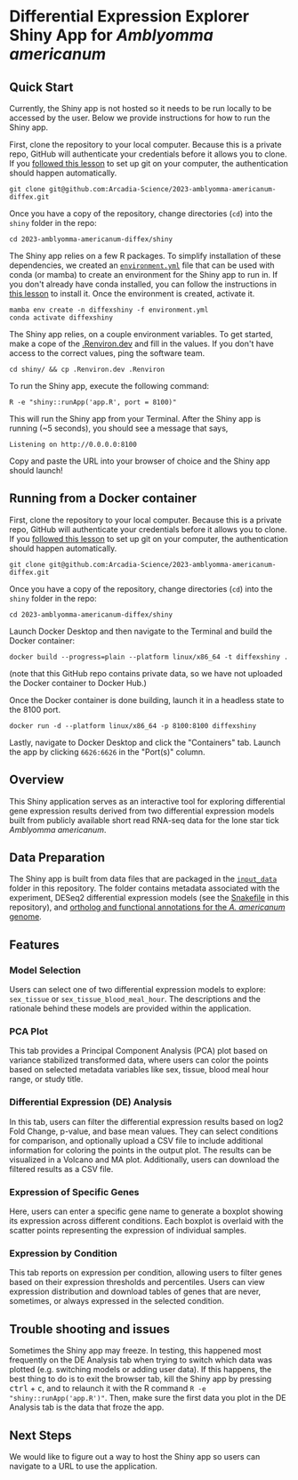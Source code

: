 # Differential Expression Explorer Shiny App for _Amblyomma americanum_

## Quick Start

Currently, the Shiny app is not hosted so it needs to be run locally to be accessed by the user.
Below we provide instructions for how to run the Shiny app.

First, clone the repository to your local computer.
Because this is a private repo, GitHub will authenticate your credentials before it allows you to clone.
If you [followed this lesson](https://training.arcadiascience.com/workshops/20220920-intro-to-git-and-github/lesson/) to set up git on your computer, the authentication should happen automatically.

```
git clone git@github.com:Arcadia-Science/2023-amblyomma-americanum-diffex.git
```

Once you have a copy of the repository, change directories (`cd`) into the `shiny` folder in the repo:

```
cd 2023-amblyomma-americanum-diffex/shiny
```

The Shiny app relies on a few R packages.
To simplify installation of these dependencies, we created an [`environment.yml`](./environment.yml) file that can be used with conda (or mamba) to create an environment for the Shiny app to run in.
If you don't already have conda installed, you can follow the instructions in [this lesson](https://training.arcadiascience.com/arcadia-users-group/20221017-conda/lesson/) to install it.
Once the environment is created, activate it.

```
mamba env create -n diffexshiny -f environment.yml
conda activate diffexshiny
```

The Shiny app relies, on a couple environment variables. To get started, make a cope of the [.Renviron.dev](/shiny/.Renvrion.dev) and fill in the values. If you don't have access to the correct values, ping the software team.

```
cd shiny/ && cp .Renviron.dev .Renviron
```

To run the Shiny app, execute the following command:

```
R -e "shiny::runApp('app.R', port = 8100)"
```

This will run the Shiny app from your Terminal.
After the Shiny app is running (~5 seconds), you should see a message that says,

```
Listening on http://0.0.0.0:8100
```

Copy and paste the URL into your browser of choice and the Shiny app should launch!

## Running from a Docker container

First, clone the repository to your local computer.
Because this is a private repo, GitHub will authenticate your credentials before it allows you to clone.
If you [followed this lesson](https://training.arcadiascience.com/workshops/20220920-intro-to-git-and-github/lesson/) to set up git on your computer, the authentication should happen automatically.

```
git clone git@github.com:Arcadia-Science/2023-amblyomma-americanum-diffex.git
```

Once you have a copy of the repository, change directories (`cd`) into the `shiny` folder in the repo:

```
cd 2023-amblyomma-americanum-diffex/shiny
```

Launch Docker Desktop and then navigate to the Terminal and build the Docker container:

```
docker build --progress=plain --platform linux/x86_64 -t diffexshiny .
```

(note that this GitHub repo contains private data, so we have not uploaded the Docker container to Docker Hub.)

Once the Docker container is done building, launch it in a headless state to the 8100 port.

```
docker run -d --platform linux/x86_64 -p 8100:8100 diffexshiny
```

Lastly, navigate to Docker Desktop and click the "Containers" tab.
Launch the app by clicking `6626:6626` in the "Port(s)" column.

## Overview

This Shiny application serves as an interactive tool for exploring differential gene expression results derived from two differential expression models built from publicly available short read RNA-seq data for the lone star tick _Amblyomma americanum_.

## Data Preparation

The Shiny app is built from data files that are packaged in the [`input_data`](./input_data) folder in this repository.
The folder contains metadata associated with the experiment, DESeq2 differential expression models (see the [Snakefile](../Snakefile) in this repository), and [ortholog and functional annotations for the _A. americanum_ genome](https://github.com/Arcadia-Science/protein-data-curation).

## Features

### Model Selection

Users can select one of two differential expression models to explore: `sex_tissue` or `sex_tissue_blood_meal_hour`.
The descriptions and the rationale behind these models are provided within the application.

### PCA Plot

This tab provides a Principal Component Analysis (PCA) plot based on variance stabilized transformed data, where users can color the points based on selected metadata variables like sex, tissue, blood meal hour range, or study title.

### Differential Expression (DE) Analysis

In this tab, users can filter the differential expression results based on log2 Fold Change, p-value, and base mean values.
They can select conditions for comparison, and optionally upload a CSV file to include additional information for coloring the points in the output plot.
The results can be visualized in a Volcano and MA plot.
Additionally, users can download the filtered results as a CSV file.

### Expression of Specific Genes

Here, users can enter a specific gene name to generate a boxplot showing its expression across different conditions.
Each boxplot is overlaid with the scatter points representing the expression of individual samples.

### Expression by Condition

This tab reports on expression per condition, allowing users to filter genes based on their expression thresholds and percentiles.
Users can view expression distribution and download tables of genes that are never, sometimes, or always expressed in the selected condition.

## Trouble shooting and issues

Sometimes the Shiny app may freeze.
In testing, this happened most frequently on the DE Analysis tab when trying to switch which data was plotted (e.g. switching models or adding user data).
If this happens, the best thing to do is to exit the browser tab, kill the Shiny app by pressing <kbd>ctrl</kbd> + <kbd>c</kbd>, and to relaunch it with the R command `R -e "shiny::runApp('app.R')"`.
Then, make sure the first data you plot in the DE Analysis tab is the data that froze the app.

## Next Steps

We would like to figure out a way to host the Shiny app so users can navigate to a URL to use the application.
